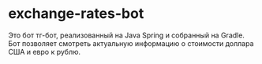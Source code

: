 # exchange-rates-bot
Это бот тг-бот, реализованный на Java Spring и собранный на Gradle.
Бот позволяет смотреть актуальную информацию о стоимости доллара США и евро к рублю.


